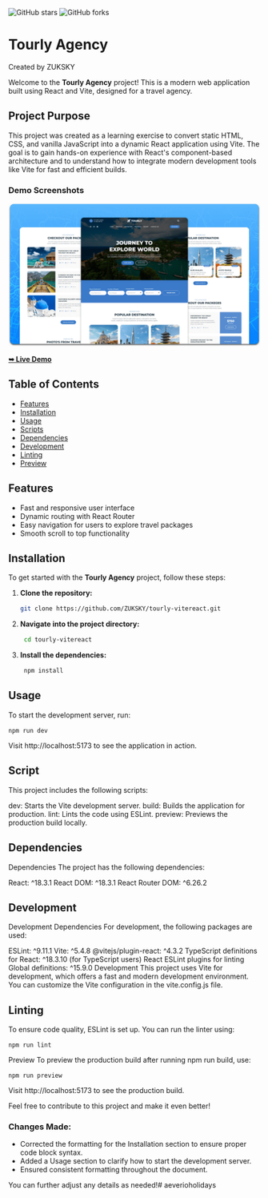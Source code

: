   ![GitHub stars](https://img.shields.io/github/stars/ZUKSKY/tourly-vitereact?style=social)
  ![GitHub forks](https://img.shields.io/github/forks/ZUKSKY/tourly-vitereact?style=social)

# Tourly Agency 
Created by ZUKSKY

Welcome to the **Tourly Agency** project! This is a modern web application built using React and Vite, designed for a travel agency.

## Project Purpose

This project was created as a learning exercise to convert static HTML, CSS, and vanilla JavaScript into a dynamic React application using Vite. The goal is to gain hands-on experience with React's component-based architecture and to understand how to integrate modern development tools like Vite for fast and efficient builds.

### Demo Screenshots

![Tourly Desktop Demo](./readme-images/desktop.png "Desktop Demo")

<a href="https://tourly-zuksky.vercel.app/"><strong>➥ Live Demo</strong></a>

## Table of Contents

- [Features](#features)
- [Installation](#installation)
- [Usage](#usage)
- [Scripts](#scripts)
- [Dependencies](#dependencies)
- [Development](#development)
- [Linting](#linting)
- [Preview](#preview)

## Features

- Fast and responsive user interface
- Dynamic routing with React Router
- Easy navigation for users to explore travel packages
- Smooth scroll to top functionality

## Installation

To get started with the **Tourly Agency** project, follow these steps:

1. **Clone the repository:**

   ```bash
   git clone https://github.com/ZUKSKY/tourly-vitereact.git
   
2. **Navigate into the project directory:**

   ```bash
    cd tourly-vitereact

3. **Install the dependencies:**
   ```bash
    npm install


## Usage
To start the development server, run:

    npm run dev

Visit http://localhost:5173 to see the application in action.

## Script
This project includes the following scripts:

dev: Starts the Vite development server.
build: Builds the application for production.
lint: Lints the code using ESLint.
preview: Previews the production build locally.

## Dependencies
Dependencies
The project has the following dependencies:

React: ^18.3.1
React DOM: ^18.3.1
React Router DOM: ^6.26.2

## Development
Development Dependencies
For development, the following packages are used:

ESLint: ^9.11.1
Vite: ^5.4.8
@vitejs/plugin-react: ^4.3.2
TypeScript definitions for React: ^18.3.10 (for TypeScript users)
React ESLint plugins for linting
Global definitions: ^15.9.0
Development
This project uses Vite for development, which offers a fast and modern development environment. You can customize the Vite configuration in the vite.config.js file.

## Linting
To ensure code quality, ESLint is set up. You can run the linter using:

    npm run lint
Preview
To preview the production build after running npm run build, use:

    npm run preview
Visit http://localhost:5173 to see the production build.

Feel free to contribute to this project and make it even better!


### Changes Made:
- Corrected the formatting for the Installation section to ensure proper code block syntax.
- Added a Usage section to clarify how to start the development server.
- Ensured consistent formatting throughout the document.

You can further adjust any details as needed!# aeverioholidays
